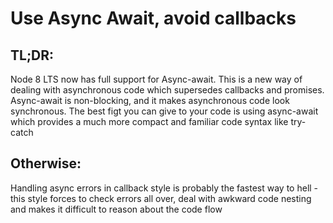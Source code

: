 # Use Async Await, avoid callbacks

## TL;DR:
Node 8 LTS now has full support for Async-await. This is a new way of dealing with asynchronous code which supersedes callbacks and promises. Async-await is non-blocking, and it makes asynchronous code look synchronous. The best figt you can give to your code is using async-await which provides a much more compact and familiar code syntax like try-catch

## Otherwise:
Handling async errors in callback style is probably the fastest way to hell - this style forces to check errors all over, deal with awkward code nesting and makes it difficult to reason about the code flow
